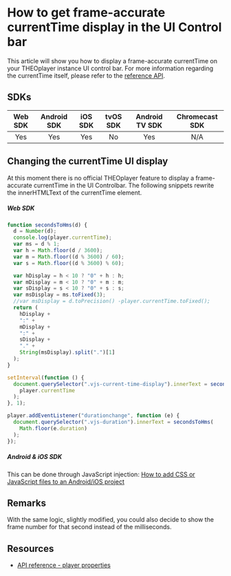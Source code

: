 # How to get frame-accurate currentTime display in the UI Control bar

This article will show you how to display a frame-accurate currentTime on your THEOplayer instance UI control bar. For more information regarding the currentTime itself, please refer to the [reference API](pathname:///theoplayer/v6/api-reference/web/classes/ChromelessPlayer.html).

## SDKs

| Web SDK | Android SDK | iOS SDK | tvOS SDK | Android TV SDK | Chromecast SDK |
| :-----: | :---------: | :-----: | :------: | :------------: | :------------: |
|   Yes   |     Yes     |   Yes   |    No    |      Yes       |      N/A       |

## Changing the currentTime UI display

At this moment there is no official THEOplayer feature to display a frame-accurate currentTime in the UI Controlbar. The following snippets rewrite the innerHTMLText of the currentTime element.

##### Web SDK

```js
function secondsToHms(d) {
  d = Number(d);
  console.log(player.currentTime);
  var ms = d % 1;
  var h = Math.floor(d / 3600);
  var m = Math.floor((d % 3600) / 60);
  var s = Math.floor((d % 3600) % 60);

  var hDisplay = h < 10 ? "0" + h : h;
  var mDisplay = m < 10 ? "0" + m : m;
  var sDisplay = s < 10 ? "0" + s : s;
  var msDisplay = ms.toFixed(3);
  //var msDisplay = d.toPrecision() -player.currentTime.toFixed();
  return (
    hDisplay +
    ":" +
    mDisplay +
    ":" +
    sDisplay +
    "." +
    String(msDisplay).split(".")[1]
  );
}

setInterval(function () {
  document.querySelector(".vjs-current-time-display").innerText = secondsToHms(
    player.currentTime
  );
}, 1);

player.addEventListener("durationchange", function (e) {
  document.querySelector(".vjs-duration").innerText = secondsToHms(
    Math.floor(e.duration)
  );
});
```

##### Android & iOS SDK

This can be done through JavaScript injection: [How to add CSS or JavaScript files to an Android/iOS project](../../../../version-v4/faq/01-how-to-add-css-or-javascript-files-to-android-ios.md)

## Remarks

With the same logic, slightly modified, you could also decide to show the frame number for that second instead of the milliseconds.

## Resources

- [API reference - player properties](pathname:///theoplayer/v6/api-reference/web/classes/ChromelessPlayer.html)
